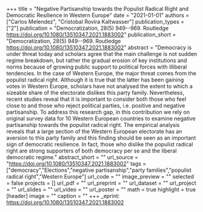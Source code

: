+++
title = "Negative Partisanship towards the Populist Radical Right and Democratic Resilience in Western Europe"
date = "2021-01-01"
authors = ["Carlos Melendez", "Cristobal Rovira Kaltwasser"]
publication_types = ["2"]
publication = "Democratization, 28(5) 949--969. Routledge https://doi.org/10.1080/13510347.2021.1883002"
publication_short = "Democratization, 28(5) 949--969. Routledge https://doi.org/10.1080/13510347.2021.1883002"
abstract = "Democracy is under threat today and scholars agree that the main challenge is not sudden regime breakdown, but rather the gradual erosion of key institutions and norms because of growing public support to political forces with illiberal tendencies. In the case of Western Europe, the major threat comes from the populist radical right. Although it is true that the latter has been gaining votes in Western Europe, scholars have not analysed the extent to which a sizeable share of the electorate dislikes this party family. Nevertheless, recent studies reveal that it is important to consider both those who feel close to and those who reject political parties, i.e. positive and negative partisanship. To address this research gap, in this contribution we rely on original survey data for 10 Western European countries to examine negative partisanship towards the populist radical right. The empirical analysis reveals that a large section of the Western European electorate has an aversion to this party family and this finding should be seen as an important sign of democratic resilience. In fact, those who dislike the populist radical right are strong supporters of both democracy per se and the liberal democratic regime."
abstract_short = ""
url_source = "https://doi.org/10.1080/13510347.2021.1883002"
tags = ["democracy","Elections","negative partisanship","party families","populist radical right","Western Europe"]
url_code = ""
image_preview = ""
selected = false
projects = []
url_pdf = ""
url_preprint = ""
url_dataset = ""
url_project = ""
url_slides = ""
url_video = ""
url_poster = ""
math = true
highlight = true
[header]
image = ""
caption = ""
+++
_eprint: https://doi.org/10.1080/13510347.2021.1883002
